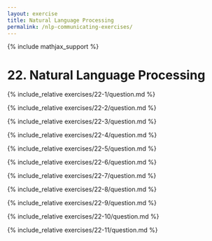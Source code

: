 ```yaml
---
layout: exercise
title: Natural Language Processing
permalink: /nlp-communicating-exercises/
---
```


{% include mathjax_support %}

# 22. Natural Language Processing

{% include_relative exercises/22-1/question.md %}

{% include_relative exercises/22-2/question.md %}

{% include_relative exercises/22-3/question.md %}

{% include_relative exercises/22-4/question.md %}

{% include_relative exercises/22-5/question.md %}

{% include_relative exercises/22-6/question.md %}

{% include_relative exercises/22-7/question.md %}

{% include_relative exercises/22-8/question.md %}

{% include_relative exercises/22-9/question.md %}

{% include_relative exercises/22-10/question.md %}

{% include_relative exercises/22-11/question.md %}

